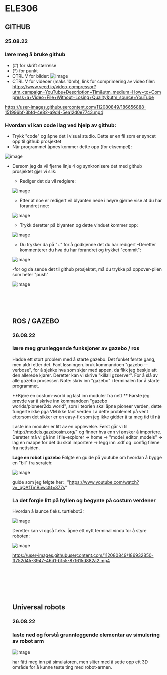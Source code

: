 # ELE306


## GITHUB


### 25.08.22
### lære meg å bruke github
* (#) for skrift størrelse
* (*) for punkt
* CTRL V for bilder:
![image](https://user-images.githubusercontent.com/112080849/186654191-0777577d-d284-4c12-aa27-cc265cb489a4.png)
* CTRL V for videoer (maks 10mb), link for comprimering av video filer: https://www.veed.io/video-compressor?utm_campaign=YouTube+Description+Tim&utm_medium=How+to+Compress+a+Video+File+Without+Losing+Quality&utm_source=YouTube

https://user-images.githubusercontent.com/112080849/186656888-151996bf-3bfd-4e82-a9d4-5ea12d0e7743.mp4

### Hvordan vi kan code ilag ved hjelp av github:
* Trykk "code" og åpne det i visual studio. Dette er en fil som er syncet opp til github prosjektet
* Når programmet åpnes kommer dette opp (for eksempel):

![image](https://user-images.githubusercontent.com/112080849/186667268-3472e043-435b-41e4-898f-2842883f4879.png)

* Dersom jeg da vil fjerne linje 4 og synkronisere det med github prosjektet gjør vi slik:
  - Rediger det du vil redgiere:
  
  ![image](https://user-images.githubusercontent.com/112080849/186667457-841e7800-cc4f-4d8f-9b07-369cdd8b2f84.png)
  
  - Etter at noe er redigert vil blyanten nede i høyre gjørne vise at du har forandret noe:
  
  ![image](https://user-images.githubusercontent.com/112080849/186667675-9a6e72fe-9aa6-47cc-ade8-db22a86acac7.png)
  
  - Trykk deretter på blyanten og dette vinduet kommer opp:

  ![image](https://user-images.githubusercontent.com/112080849/186667831-50ae4ed5-f1ee-44ba-bb5a-f01e3eaac4f1.png)
  
  - Du trykker da på "+" for å godkjenne det du har redigert
  -Deretter kommenterer du hva du har forandret og trykket "commit":
  
  ![image](https://user-images.githubusercontent.com/112080849/186668298-be5fed61-c313-4c7c-970e-619a88c64450.png)
  
  -for og da sende det til github prosjektet, må du trykke på oppover-pilen som heter "push"
  
  ![image](https://user-images.githubusercontent.com/112080849/186668576-591fd1c3-6d1e-44b1-9342-d8bdf6b4eee1.png)
  <br/>
  <br/>
  <br/>
  <br/>
  <br/>
  ## ROS / GAZEBO
  
  
  ### 26.08.22
  ### lære meg grunleggende funksjoner av gazebo / ros
  Hadde ett stort problem med å starte gazebo. Det funket første gang, men aldri etter det. Fant løsningen.
  bruk kommandoen "gazebo --verbose", for å sjekke hva som skjer med appen, da fikk jeg beskje att den allerede kjører.
  Deretter kan vi skrive "killall gzserver". For å slå av alle gazebo prosesser.
  Note: skriv inn "gazebo" i terminalen for å starte programmet.
  
  **Kjøre en costum-world og last inn moduler fra nett **
  Første jeg prøvde var å skrive inn kommandoen "gazebo worlds/pioneer2dx.world", som i teorien skal åpne pioneer verden, dette fungerte ikke pga VM ikke fant verden
  La dette problemet på vent ettersom det sikker er en easy-fix som jeg ikke gidder å ta meg tid til nå
  
  Laste inn moduler er litt av en opplevelse. Først går vi til "http://models.gazebosim.org/"  og finner hva enn vi ønsker å importere.
  Deretter må vi gå inn i file-explorer -> home -> "model_editor_models" -> lag en mappe for det du skal importere -> legg inn .sdf og .config filene fra nettsiden.
  
  **Lage en robot i gazebo**
  Følgte en guide på youtube om hvordan å bygge en "bil" fra scratch:
  
  ![image](https://user-images.githubusercontent.com/112080849/186897017-2f245172-8d9b-4b78-846b-d00b9f13c5f8.png)

  guide som jeg følgte her:_ "https://www.youtube.com/watch?v=_qQAfTmB5wc&t=377s"
  
  ### La det forgie litt på hyllen og begynte på costum verdener
  Hvordan å launce f.eks. turtlebot3:
  
  ![image](https://user-images.githubusercontent.com/112080849/186930925-64a66525-260b-4a4a-ac99-c112a4672269.png)

  Deretter kan vi også f.eks. åpne ett nytt terminal vindu for å styre roboten:
  
  ![image](https://user-images.githubusercontent.com/112080849/186931320-bda7f4dd-f424-4a03-8ef7-37935eabc7a0.png)



  https://user-images.githubusercontent.com/112080849/186932850-ff752d45-3947-46d1-b155-87f615d882a2.mp4
  
  <br/>
  <br/>
  <br/>
  <br/>
  <br/>
  
  ## Universal robots
  
  
  ### 26.08.22
  ### laste ned og forstå grunnleggende elementar av simulering av robot arm
  
  ![image](https://user-images.githubusercontent.com/112080849/186993941-8cb272da-7e64-4c14-8788-14875914e602.png)

  har fått meg inn på simulatoren, men sliter med å sette opp ett 3D område for å kunne teste ting med robot-armen.
  
